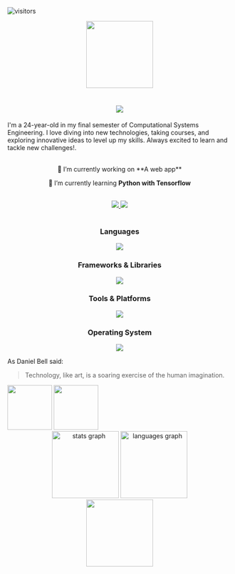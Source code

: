![visitors](https://visitor-badge.laobi.icu/badge?page_id=SofiaGC009.SofiaGC009)
<div id="codign-time" align="center">
  <img src="https://media.giphy.com/media/v1.Y2lkPTc5MGI3NjExMmhuOWEyMnhyODZhaDA3MDRtYTJ5dGg2dDNtM2NnbmI1ZmZqdDJ4YyZlcD12MV9pbnRlcm5hbF9naWZfYnlfaWQmY3Q9cw/NgurY1o4z080Jfoyzw/giphy.gif" width="150"/>
</div>
<h1 align="center">
<img src="https://readme-typing-svg.herokuapp.com/?font=Courier+Prime&weight=700&size=35&center=true&vCenter=true&width=500&height=70&duration=4000&color=AA21A6&lines=Hi+there!;I'm+Sofia+Garcia+;Welcome+to+my+profile!;"/>
  </h1>

  <p>
    I'm a 24-year-old in my final semester of Computational Systems Engineering. I love diving into new technologies, taking courses, and exploring innovative ideas to level up my skills. Always excited to learn and tackle new challenges!.
  </p>

<br>

<div align="center">
🔭 I’m currently working on **A web app**
  
🌱 I’m currently learning **Python with Tensorflow**
</div>

<br>

<div align="center">
  <a href="mailto:asofiagarcia00@gmail.com" target="_blank_">
<img src="https://img.shields.io/badge/Gmail-333333?style=for-the-badge&logo=gmail&logoColor=white" target="_blank_" />
  </a>
  <a href="https://in.linkedin.com/in/sofia-garcia-987175216" target="_blank_">
    <img src="https://img.shields.io/badge/LinkedIn-0077B5?style=for-the-    badge&logo=linkedin&logoColor=white" target="_blank_" />
  </a>
</div>

<br>

<h3 align="center">
  Languages
</h3>

<p align="center">
  <a href="https://skillicons.dev">
    <img src="https://skillicons.dev/icons?i=java,php,mysql,html,css,js,r,octave,&perline=6" />
  </a>
</p>

<h3 align="center">
  Frameworks & Libraries
</h3>

<p align="center">
  <a href="https://skillicons.dev">
    <img src="https://skillicons.dev/icons?i=bootstrap,jquery,nodejs,react,&perline=6" />
  </a>
</p>

<h3 align="center">
  Tools & Platforms
</h3>

<p align="center">
  <a href="https://skillicons.dev">
    <img src="https://skillicons.dev/icons?i=vscode,visualstudio,git,azure,netlify,npm,unity,blender,&perline=6" />
  </a>
</p>

<h3 align="center">
  Operating System
</h3>

<p align="center">
  <a href="https://skillicons.dev">
    <img src="https://skillicons.dev/icons?i=windows,&perline=6" />
  </a>
</p>

As Daniel Bell said:
> Technology, like art, is a soaring exercise of the human imagination.

<img src="https://media.giphy.com/media/v1.Y2lkPTc5MGI3NjExbHlybm5iODB6d2NkamxwM2I5MHc3N2VybjQ0bXlheWVpM3drMjRsYiZlcD12MV9pbnRlcm5hbF9naWZfYnlfaWQmY3Q9cw/fdt4RGJKIi1ZbIhPvn/giphy.gif" width="100"/>

<img src="https://media.giphy.com/media/v1.Y2lkPTc5MGI3NjExbHlybm5iODB6d2NkamxwM2I5MHc3N2VybjQ0bXlheWVpM3drMjRsYiZlcD12MV9pbnRlcm5hbF9naWZfYnlfaWQmY3Q9cw/fdt4RGJKIi1ZbIhPvn/giphy.gif" width="100"/>

<div align="center">
<img src="https://github-readme-stats.vercel.app/api?username=SofiaGC009&hide_rank=false&show_icons=true&include_all_commits=true&count_private=true&disable_animations=false&theme=dracula^locale=en&hide_border=false&order=1" height="150" alt="stats graph"/>
<img src="https://github-readme-stats.vercel.app/api/top-langs?username=SofiaGC009&locale=en&hide_title=false&layout=compact&card_width=320&langs_count=5&theme=dracula&hide_border=false&order=2" height="150" alt="languages graph" />

<div id="end-of-readme" align="center">
  <img src="https://media.giphy.com/media/v1.Y2lkPTc5MGI3NjExNW5paTk1NHl6OHgzMWlqaTRlb2k5cTRvMWo2enM1a2hiODNraWZxaCZlcD12MV9pbnRlcm5hbF9naWZfYnlfaWQmY3Q9cw/0kUT43S9OMN01u6mRG/giphy.gif" width="150"/>
</div>
